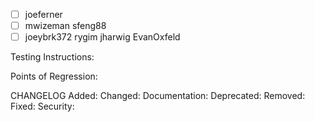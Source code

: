 - [ ] joeferner
- [ ] mwizeman sfeng88
- [ ] joeybrk372 rygim jharwig EvanOxfeld

Testing Instructions:

Points of Regression:

CHANGELOG
Added: 
Changed: 
Documentation: 
Deprecated:
Removed:
Fixed:
Security:
